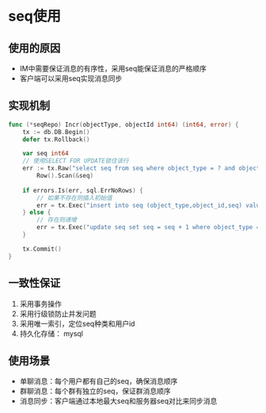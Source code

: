 # seq使用

## 使用的原因

- IM中需要保证消息的有序性，采用seq能保证消息的严格顺序
- 客户端可以采用seq实现消息同步

## 实现机制

```go
func (*seqRepo) Incr(objectType, objectId int64) (int64, error) {
    tx := db.DB.Begin()
    defer tx.Rollback()

    var seq int64
    // 使用SELECT FOR UPDATE锁住该行
    err := tx.Raw("select seq from seq where object_type = ? and object_id = ? for update", objectType, objectId).
        Row().Scan(&seq)
    
    if errors.Is(err, sql.ErrNoRows) {
        // 如果不存在则插入初始值
        err = tx.Exec("insert into seq (object_type,object_id,seq) values (?,?,?)", objectType, objectId, seq+1).Error
    } else {
        // 存在则递增
        err = tx.Exec("update seq set seq = seq + 1 where object_type = ? and object_id = ?", objectType, objectId).Error
    }

    tx.Commit()
}
```

## 一致性保证

1. 采用事务操作
2. 采用行级锁防止并发问题
3. 采用唯一索引，定位seq种类和用户id
4. 持久化存储： mysql

## 使用场景

- 单聊消息：每个用户都有自己的seq，确保消息顺序
- 群聊消息：每个群有独立的seq，保证群消息顺序
- 消息同步：客户端通过本地最大seq和服务器seq对比来同步消息
